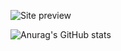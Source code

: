 ![Site preview](https://i.ibb.co/RpmbtWJ/git-background.png)


![Anurag's GitHub stats](https://github-readme-stats.vercel.app/api?username=imedcherfaoui&show_icons=true&theme=radical)

<!--
**imedcherfaoui/imedcherfaoui** is a ✨ _special_ ✨ repository because its `README.md` (this file) appears on your GitHub profile.

Here are some ideas to get you started:

- 🔭 I’m currently working on ...
- 🌱 I’m currently learning ...
- 👯 I’m looking to collaborate on ...
- 🤔 I’m looking for help with ...
- 💬 Ask me about ...
- 📫 How to reach me: ...
- 😄 Pronouns: ...
- ⚡ Fun fact: ...
-->

